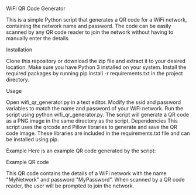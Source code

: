WiFi QR Code Generator

This is a simple Python script that generates a QR code for a WiFi network, containing the network name and password. The code can be easily scanned by any QR code reader to join the network without having to manually enter the details.

Installation

Clone this repository or download the zip file and extract it to your desired location.
Make sure you have Python 3 installed on your system.
Install the required packages by running pip install -r requirements.txt in the project directory.

Usage

Open wifi_qr_generator.py in a text editor.
Modify the ssid and password variables to match the name and password of your WiFi network.
Run the script using python wifi_qr_generator.py.
The script will generate a QR code as a PNG image in the same directory as the script.
Dependencies
This script uses the qrcode and Pillow libraries to generate and save the QR code image. These libraries are included in the requirements.txt file and can be installed using pip.

Example
Here is an example QR code generated by the script:

Example QR code

This QR code contains the details of a WiFi network with the name "MyNetwork" and password "MyPassword". When scanned by a QR code reader, the user will be prompted to join the network.